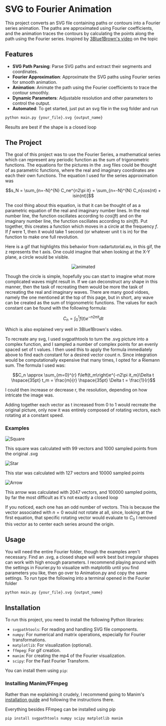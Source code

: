 # SVG to Fourier Animation

This project converts an SVG file containing paths or contours into a Fourier series animation. The paths are approximated using Fourier coefficients, and the animation traces the contours by calculating the points along the path using the Fourier series.
Inspired by [3Blue1Brown's video](https://www.youtube.com/watch?v=r6sGWTCMz2k) on the topic

## Features
- **SVG Path Parsing**: Parse SVG paths and extract their segments and coordinates.
- **Fourier Approximation**: Approximate the SVG paths using Fourier series for smooth animation.
- **Animation**: Animate the path using the Fourier coefficients to trace the contour smoothly.
- **Dynamic Parameters**: Adjustable resolution and other parameters to control the output.
- **Automated**: To get started, just put an svg file in the svg folder and run
 ```bash
python main.py {your_file}.svg {output_name}
```
Results are best if the shape is a closed loop

## The Project

The goal of this project was to use the Fourier Series, a mathematical series which can represent any periodic function as the sum of trigonometric functions. The equations for the pictures in the .svg files could be thought of as parametric functions,
where the real and imaginary coordinates are each their own functions. The equation I used for the series approximation was 
```math
s_N = \sum_{n=-N}^{N} C_ne^{n2\pi it} = \sum_{n=-N}^{N} C_n[cos(nt) + isin(nt)]
```
The cool thing about this equation, is that it can be thought of as a parametric equation of the real and imaginary number lines. In the real number line, the function oscillates according to $cos(ft)$ and on the imaginary number line, the function
oscillates according to $sin(ft)$. Put together, this creates a function which moves in a circle at the frequency $f$. If $f$ were 1, then it would take 1 second (or whatever unit t is in) for the function to make one full revolution. 

Here is a gif
that highlights this behavior from radartutorial.eu, in this gif, the z represents the t axis. One could imagine that when looking at the X-Y plane, a circle would be visible.
<p align="center">
  <img src="https://github.com/user-attachments/assets/ab18ba62-665d-48f3-b472-f7886ca9dbba" alt="animated" />
</p>

Though the circle is simple, hopefully you can start to imagine what more complicated waves might result in. If we can deconstruct any shape in this manner, then the task of recreating them would be more the task of recreating the real and imaginary
waves. There are many good vidoes, namely the one mentioned at the top of this page, but in short, any wave can be created as the sum of trigonometric functions. The values for each constant can be found with the following formula:
```math
C_n=\int_0^1f(t)e^{-n2\pi it}dt
```

Which is also explained very well in 3Blue1Brown's video.

To recreate any svg, I used svgpathtools to turn the .svg picture into a complex function, and I sampled a number of complex points for an evenly spaced set of t values. I then used this to apply the formula immediately above to find each constant for a
desired vector count n. Since integration would be computationally expensive that many times, I opted for a Riemann sum. The formula I used was:
```math
C_n \approx \sum_{m=0}^{r} f\left(t_m\right)e^{-n2\pi it_m}\Delta t  \hspace{35pt}  t_m = \frac{m}{r}   \hspace{35pt}   \Delta t = \frac{1}{r}
```

I could then increase or decrease r, the resolution, depending on how intricate the image was.

Adding together each vector as t increased from 0 to 1 would recreate the original picture, only now it was entirely composed of rotating vectors, each rotating at a constant speed.

### Examples

![Square](https://github.com/user-attachments/assets/da757cfa-bf1e-46f4-8fc8-5514ec322f1d)

This square was calculated with 99 vectors and 1000 sampled points from the original .svg

![Star](https://github.com/user-attachments/assets/7f3dc43f-f13a-4f5e-9491-d3544292c7f2)

This star was calculated with 127 vectors and 10000 sampled points

![Arrow](https://github.com/user-attachments/assets/384ec500-ad60-4cda-8313-a25775a3187f)

This arrow was calculated with 2047 vectors, and 100000 sampled points, by far the most difficult as it's not exactly a closed loop

If you noticed, each one has an odd number of vectors. This is because the vector associated with $n=0$ would not rotate at all, since, looking at the first equation, that specific rotating vector would evaluate to $C_0$
I removed this vector as to center each series around the origin.

## Usage

You will need the entire Fourier folder, though the examples aren't necessary. Find an .svg, a closed shape will work best but irregular shapes can work with high enough parameters. I recommend playing around with the settings in Fourier.py
to visualize with matplotlib until you find parameters you like, then go over to Animation.py and copy the same settings. To run type the following into a terminal opened in the Fourier folder
```bash
python main.py {your_file}.svg {output_name}
```

## Installation

To run this project, you need to install the following Python libraries:

- `svgpathtools`: For reading and handling SVG file components.
- `numpy`: For numerical and matrix operations, especially for Fourier transformations.
- `matplotlib`: For visualization (optional).
- `ffmpeg`: For gif creation.
- `manim`: For creating the mp4 of the Fourier visualization.
- `scipy`: For the Fast Fourier Transform.

You can install them using `pip`:

### Installing Manim/FFmpeg

Rather than me explaining it crudely, I recommend going to Manim's [installation guide](https://docs.manim.community/en/stable/installation.html) and following the instructions there.

Everything besides FFmpeg can be installed using pip
```bash
pip install svgpathtools numpy scipy matplotlib manim
```
